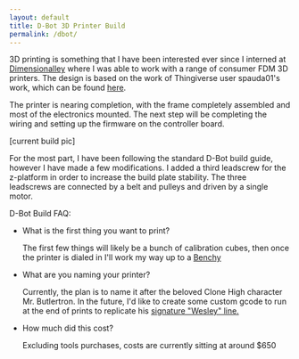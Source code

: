 ```yaml
---
layout: default
title: D-Bot 3D Printer Build
permalink: /dbot/
---
```


3D printing is something that I have been interested ever since I interned at [Dimensionalley](https://dimensionalley.com "Dimensionalley Website") where I was able to work with a range of consumer FDM 3D printers. The design is based on the work of Thingiverse user spauda01's work, which can be found [here](https://www.thingiverse.com/thing:1001065/).

The printer is nearing completion, with the frame completely assembled and most of the electronics mounted. The next step will be completing the wiring and setting up the firmware on the controller board. 

[current build pic]

For the most part, I have been following the standard D-Bot build guide, however I have made a few modifications. I added a third leadscrew for the z-platform in order to increase the build plate stability. The three leadscrews are connected by a belt and pulleys and driven by a single motor. 


D-Bot Build FAQ:

- What is the first thing you want to print?

   The first few things will likely be a bunch of calibration cubes, then once the printer is dialed in I'll work my way up to a [Benchy](https://www.thingiverse.com/thing:763622)

- What are you naming your printer?

   Currently, the plan is to name it after the beloved Clone High character Mr. Butlertron. In the future, I'd like to create some custom gcode to run at the end of prints to replicate his [signature "Wesley" line.](http://www.youtube.com/watch?feature=player_embedded&v=PgGNWRtceag)

- How much did this cost?

   Excluding tools purchases, costs are currently sitting at around $650

   

